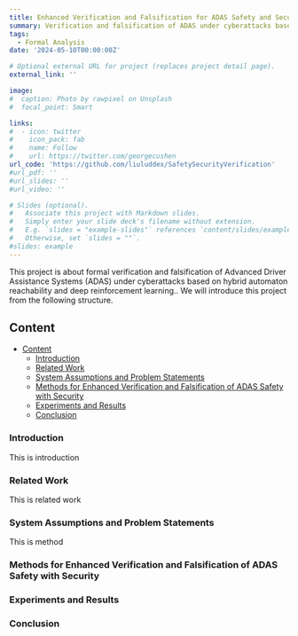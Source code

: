 ```yaml
---
title: Enhanced Verification and Falsification for ADAS Safety and Security Based on Reachability and Deep Reinforcement Learning
summary: Verification and falsification of ADAS under cyberattacks based on hybrid automaton reachability and deep reinforcement learning.
tags:
  - Formal Analysis
date: '2024-05-10T00:00:00Z'

# Optional external URL for project (replaces project detail page).
external_link: ''

image:
#  caption: Photo by rawpixel on Unsplash
#  focal_point: Smart

links:
#  - icon: twitter
#    icon_pack: fab
#    name: Follow
#    url: https://twitter.com/georgecushen
url_code: 'https://github.com/liuluddex/SafetySecurityVerification'
#url_pdf: ''
#url_slides: ''
#url_video: ''

# Slides (optional).
#   Associate this project with Markdown slides.
#   Simply enter your slide deck's filename without extension.
#   E.g. `slides = "example-slides"` references `content/slides/example-slides.md`.
#   Otherwise, set `slides = ""`.
#slides: example
---
```


This project is about formal verification and falsification of Advanced Driver Assistance Systems (ADAS) under cyberattacks based on hybrid automaton reachability and deep reinforcement learning.. We will introduce this project from the following structure.

## Content
- [Content](#content)
  - [Introduction](#introduction)
  - [Related Work](#related-work)
  - [System Assumptions and Problem Statements](#problems)
  - [Methods for Enhanced Verification and Falsification of ADAS Safety with Security](#methods)
  - [Experiments and Results](#experiments)
  - [Conclusion](#conclusion)

### Introduction

This is introduction

### Related Work

This is related work

### System Assumptions and Problem Statements

This is method

### Methods for Enhanced Verification and Falsification of ADAS Safety with Security

### Experiments and Results

### Conclusion
